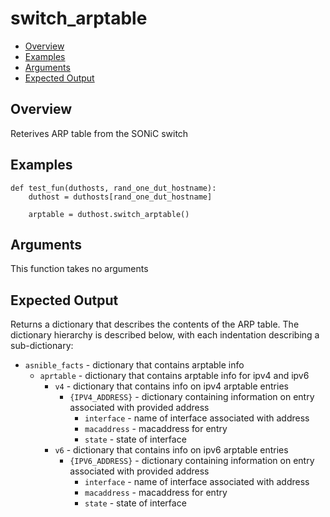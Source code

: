 # switch_arptable

- [Overview](#overview)
- [Examples](#examples)
- [Arguments](#arguments)
- [Expected Output](#expected-output)

## Overview
Reterives ARP table from the SONiC switch

## Examples
```
def test_fun(duthosts, rand_one_dut_hostname):
    duthost = duthosts[rand_one_dut_hostname]

    arptable = duthost.switch_arptable()
```

## Arguments
This function takes no arguments

## Expected Output
Returns a dictionary that describes the contents of the ARP table. The dictionary hierarchy is described below, with each indentation describing a sub-dictionary:

- `asnible_facts` - dictionary that contains arptable info
    - `aprtable` - dictionary that contains arptable info for ipv4 and ipv6
        - `v4` - dictionary that contains info on ipv4 arptable entries
            - `{IPV4_ADDRESS}` - dictionary containing information on entry associated with provided address
                - `interface` - name of interface associated with address
                - `macaddress` - macaddress for entry
                - `state` - state of interface
        - `v6` - dictionary that contains info on ipv6 arptable entries
            - `{IPV6_ADDRESS}` - dictionary containing information on entry associated with provided address
                - `interface` - name of interface associated with address
                - `macaddress` - macaddress for entry
                - `state` - state of interface